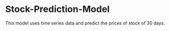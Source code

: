 # Stock-Prediction-Model
This model uses time series data and predict the prices of stock of 30 days.
